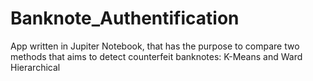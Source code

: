 # Banknote_Authentification
App written in Jupiter Notebook, that has the purpose to compare two methods that aims to detect counterfeit banknotes: K-Means and Ward Hierarchical
